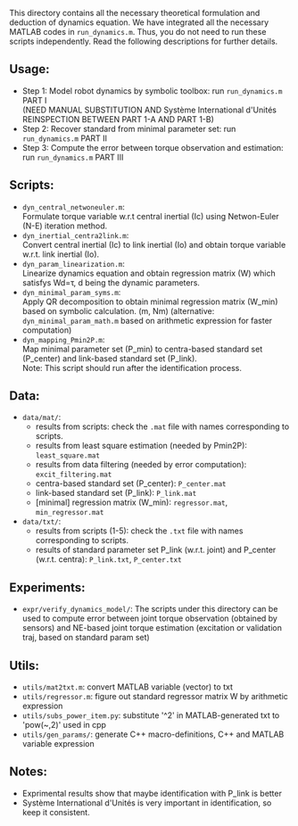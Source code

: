 This directory contains all the necessary theoretical formulation and deduction of dynamics equation. We have integrated all the necessary MATLAB codes in `run_dynamics.m`. Thus, you do not need to run these scripts independently. Read the following descriptions for further details.

## Usage:
* Step 1: Model robot dynamics by symbolic toolbox: run `run_dynamics.m` PART I  
(NEED MANUAL SUBSTITUTION AND Système International d'Unités REINSPECTION BETWEEN PART 1-A AND PART 1-B)  
* Step 2: Recover standard from minimal parameter set: run `run_dynamics.m` PART II  
* Step 3: Compute the error between torque observation and estimation: run `run_dynamics.m` PART III  

## Scripts:
* `dyn_central_netwoneuler.m`:  
   Formulate torque variable w.r.t central inertial (Ic) using Netwon-Euler (N-E) iteration method.
* `dyn_inertial_centra2link.m`:  
   Convert central inertial (Ic) to link inertial (Io) and obtain torque variable w.r.t. link inertial (Io).
* `dyn_param_linearization.m`:  
   Linearize dynamics equation and obtain regression matrix (W) which satisfys Wd=τ, d being the dynamic parameters.
* `dyn_minimal_param_syms.m`:  
   Apply QR decomposition to obtain minimal regression matrix (W_min) based on symbolic calculation. (m, Nm)
   (alternative: `dyn_minimal_param_math.m` based on arithmetic expression for faster computation)
* `dyn_mapping_Pmin2P.m`:  
   Map minimal parameter set (P_min) to centra-based standard set (P_center) and link-based standard set (P_link).  
   Note: This script should run after the identification process.

## Data:
* `data/mat/`: 
  - results from scripts: check the `.mat` file with names corresponding to scripts.
  - results from least square estimation (needed by Pmin2P): `least_square.mat`
  - results from data filtering (needed by error computation): `excit_filtering.mat`
  - centra-based standard set (P_center): `P_center.mat`
  - link-based standard set (P_link): `P_link.mat`
  - [minimal] regression matrix (W_min): `regressor.mat`, `min_regressor.mat`
* `data/txt/`: 
  - results from scripts (1-5): check the `.txt` file with names corresponding to scripts.
  - results of standard parameter set P_link (w.r.t. joint) and P_center (w.r.t. centra): `P_link.txt`, `P_center.txt`

## Experiments:
* `expr/verify_dynamics_model/`:
The scripts under this directory can be used to compute error between joint torque observation (obtained by sensors) and NE-based joint torque estimation (excitation or validation traj, based on standard param set)

## Utils:
* `utils/mat2txt.m`: convert MATLAB variable (vector) to txt
* `utils/regressor.m`: figure out standard regressor matrix W by arithmetic expression
* `utils/subs_power_item.py`: substitute '^2' in MATLAB-generated txt to 'pow(~,2)' used in cpp
* `utils/gen_params/`: generate C++ macro-definitions, C++ and MATLAB variable expression

## Notes:
- Exprimental results show that maybe identification with P_link is better
- Système International d'Unités is very important in identification, so keep it consistent.